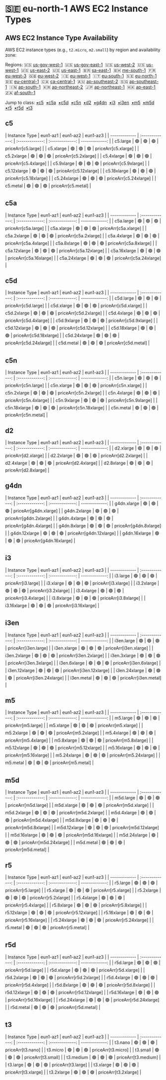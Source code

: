 # :sweden: eu-north-1 AWS EC2 Instance Types

## AWS EC2 Instance Type Availability
AWS EC2 instance types (e.g., `t2.micro`, `m2.small`) by region and availability zone:


Regions: :us: [us-gov-west-1](us-gov-west-1.md)&nbsp;  :us: [us-gov-east-1](us-gov-east-1.md)&nbsp;  :us: [us-west-2](us-west-2.md)&nbsp;  :us: [us-west-1](us-west-1.md)&nbsp;  :us: [us-east-2](us-east-2.md)&nbsp;  :us: [us-east-1](us-east-1.md)&nbsp;  :brazil: [sa-east-1](sa-east-1.md)&nbsp;  :bahrain: [me-south-1](me-south-1.md)&nbsp;  :fr: [eu-west-3](eu-west-3.md)&nbsp;  :uk: [eu-west-2](eu-west-2.md)&nbsp;  :ireland: [eu-west-1](eu-west-1.md)&nbsp;  :it: [eu-south-1](eu-south-1.md)&nbsp;  :sweden: [eu-north-1](eu-north-1.md)&nbsp;  :de: [eu-central-1](eu-central-1.md)&nbsp;  :canada: [ca-central-1](ca-central-1.md)&nbsp;  :australia: [ap-southeast-2](ap-southeast-2.md)&nbsp;  :singapore: [ap-southeast-1](ap-southeast-1.md)&nbsp;  :india: [ap-south-1](ap-south-1.md)&nbsp;  :kr: [ap-northeast-2](ap-northeast-2.md)&nbsp;  :jp: [ap-northeast-1](ap-northeast-1.md)&nbsp;  :hong_kong: [ap-east-1](ap-east-1.md)&nbsp;  :south_africa: [af-south-1](af-south-1.md)&nbsp;  

Jump to class: [:black_small_square:c5](#c5)&nbsp; [:black_small_square:c5a](#c5a)&nbsp; [:black_small_square:c5d](#c5d)&nbsp; [:black_small_square:c5n](#c5n)&nbsp; [:black_small_square:d2](#d2)&nbsp; [:black_small_square:g4dn](#g4dn)&nbsp; [:black_small_square:i3](#i3)&nbsp; [:black_small_square:i3en](#i3en)&nbsp; [:black_small_square:m5](#m5)&nbsp; [:black_small_square:m5d](#m5d)&nbsp; [:black_small_square:r5](#r5)&nbsp; [:black_small_square:r5d](#r5d)&nbsp; [:black_small_square:t3](#t3)&nbsp; 

## c5

| Instance Type | eun1-az1 | eun1-az2 | eun1-az3 |
| ------------- | :-------------: | :-------------: | :-------------: | -------------: |
| c5.large | :green_circle: | :green_circle: | :green_circle: | priceArr[c5.large] |
| c5.xlarge | :green_circle: | :green_circle: | :green_circle: | priceArr[c5.xlarge] |
| c5.2xlarge | :green_circle: | :green_circle: | :green_circle: | priceArr[c5.2xlarge] |
| c5.4xlarge | :green_circle: | :green_circle: | :green_circle: | priceArr[c5.4xlarge] |
| c5.9xlarge | :green_circle: | :green_circle: | :green_circle: | priceArr[c5.9xlarge] |
| c5.12xlarge | :green_circle: | :green_circle: | :green_circle: | priceArr[c5.12xlarge] |
| c5.18xlarge | :green_circle: | :green_circle: | :green_circle: | priceArr[c5.18xlarge] |
| c5.24xlarge | :green_circle: | :green_circle: | :green_circle: | priceArr[c5.24xlarge] |
| c5.metal | :green_circle: | :green_circle: | :green_circle: | priceArr[c5.metal] |
## c5a

| Instance Type | eun1-az1 | eun1-az2 | eun1-az3 |
| ------------- | :-------------: | :-------------: | :-------------: | -------------: |
| c5a.large | :green_circle: | :green_circle: | :green_circle: | priceArr[c5a.large] |
| c5a.xlarge | :green_circle: | :green_circle: | :green_circle: | priceArr[c5a.xlarge] |
| c5a.2xlarge | :green_circle: | :green_circle: | :green_circle: | priceArr[c5a.2xlarge] |
| c5a.4xlarge | :green_circle: | :green_circle: | :green_circle: | priceArr[c5a.4xlarge] |
| c5a.8xlarge | :green_circle: | :green_circle: | :green_circle: | priceArr[c5a.8xlarge] |
| c5a.12xlarge | :green_circle: | :green_circle: | :green_circle: | priceArr[c5a.12xlarge] |
| c5a.16xlarge | :green_circle: | :green_circle: | :green_circle: | priceArr[c5a.16xlarge] |
| c5a.24xlarge | :green_circle: | :green_circle: | :green_circle: | priceArr[c5a.24xlarge] |
## c5d

| Instance Type | eun1-az1 | eun1-az2 | eun1-az3 |
| ------------- | :-------------: | :-------------: | :-------------: | -------------: |
| c5d.large | :green_circle: | :green_circle: | :green_circle: | priceArr[c5d.large] |
| c5d.xlarge | :green_circle: | :green_circle: | :green_circle: | priceArr[c5d.xlarge] |
| c5d.2xlarge | :green_circle: | :green_circle: | :green_circle: | priceArr[c5d.2xlarge] |
| c5d.4xlarge | :green_circle: | :green_circle: | :green_circle: | priceArr[c5d.4xlarge] |
| c5d.9xlarge | :green_circle: | :green_circle: | :green_circle: | priceArr[c5d.9xlarge] |
| c5d.12xlarge | :green_circle: | :green_circle: | :green_circle: | priceArr[c5d.12xlarge] |
| c5d.18xlarge | :green_circle: | :green_circle: | :green_circle: | priceArr[c5d.18xlarge] |
| c5d.24xlarge | :green_circle: | :green_circle: | :green_circle: | priceArr[c5d.24xlarge] |
| c5d.metal | :green_circle: | :green_circle: | :green_circle: | priceArr[c5d.metal] |
## c5n

| Instance Type | eun1-az1 | eun1-az2 | eun1-az3 |
| ------------- | :-------------: | :-------------: | :-------------: | -------------: |
| c5n.large | :green_circle: | :green_circle: | :green_circle: | priceArr[c5n.large] |
| c5n.xlarge | :green_circle: | :green_circle: | :green_circle: | priceArr[c5n.xlarge] |
| c5n.2xlarge | :green_circle: | :green_circle: | :green_circle: | priceArr[c5n.2xlarge] |
| c5n.4xlarge | :green_circle: | :green_circle: | :green_circle: | priceArr[c5n.4xlarge] |
| c5n.9xlarge | :green_circle: | :green_circle: | :green_circle: | priceArr[c5n.9xlarge] |
| c5n.18xlarge | :green_circle: | :green_circle: | :green_circle: | priceArr[c5n.18xlarge] |
| c5n.metal | :green_circle: | :green_circle: | :green_circle: | priceArr[c5n.metal] |
## d2

| Instance Type | eun1-az1 | eun1-az2 | eun1-az3 |
| ------------- | :-------------: | :-------------: | :-------------: | -------------: |
| d2.xlarge | :green_circle: | :green_circle: | :green_circle: | priceArr[d2.xlarge] |
| d2.2xlarge | :green_circle: | :green_circle: | :green_circle: | priceArr[d2.2xlarge] |
| d2.4xlarge | :green_circle: | :green_circle: | :green_circle: | priceArr[d2.4xlarge] |
| d2.8xlarge | :green_circle: | :green_circle: | :green_circle: | priceArr[d2.8xlarge] |
## g4dn

| Instance Type | eun1-az1 | eun1-az2 | eun1-az3 |
| ------------- | :-------------: | :-------------: | :-------------: | -------------: |
| g4dn.xlarge | :green_circle: | :green_circle: | :green_circle: | priceArr[g4dn.xlarge] |
| g4dn.2xlarge | :green_circle: | :green_circle: | :green_circle: | priceArr[g4dn.2xlarge] |
| g4dn.4xlarge | :green_circle: | :green_circle: | :green_circle: | priceArr[g4dn.4xlarge] |
| g4dn.8xlarge | :green_circle: | :green_circle: | :green_circle: | priceArr[g4dn.8xlarge] |
| g4dn.12xlarge | :green_circle: | :green_circle: | :green_circle: | priceArr[g4dn.12xlarge] |
| g4dn.16xlarge | :green_circle: | :green_circle: | :green_circle: | priceArr[g4dn.16xlarge] |
## i3

| Instance Type | eun1-az1 | eun1-az2 | eun1-az3 |
| ------------- | :-------------: | :-------------: | :-------------: | -------------: |
| i3.large | :green_circle: | :green_circle: | :green_circle: | priceArr[i3.large] |
| i3.xlarge | :green_circle: | :green_circle: | :green_circle: | priceArr[i3.xlarge] |
| i3.2xlarge | :green_circle: | :green_circle: | :green_circle: | priceArr[i3.2xlarge] |
| i3.4xlarge | :green_circle: | :green_circle: | :green_circle: | priceArr[i3.4xlarge] |
| i3.8xlarge | :green_circle: | :green_circle: | :green_circle: | priceArr[i3.8xlarge] |
| i3.16xlarge | :green_circle: | :green_circle: | :green_circle: | priceArr[i3.16xlarge] |
## i3en

| Instance Type | eun1-az1 | eun1-az2 | eun1-az3 |
| ------------- | :-------------: | :-------------: | :-------------: | -------------: |
| i3en.large | :green_circle: | :green_circle: | :green_circle: | priceArr[i3en.large] |
| i3en.xlarge | :green_circle: | :green_circle: | :green_circle: | priceArr[i3en.xlarge] |
| i3en.2xlarge | :green_circle: | :green_circle: | :green_circle: | priceArr[i3en.2xlarge] |
| i3en.3xlarge | :green_circle: | :green_circle: | :green_circle: | priceArr[i3en.3xlarge] |
| i3en.6xlarge | :green_circle: | :green_circle: | :green_circle: | priceArr[i3en.6xlarge] |
| i3en.12xlarge | :green_circle: | :green_circle: | :green_circle: | priceArr[i3en.12xlarge] |
| i3en.24xlarge | :green_circle: | :green_circle: | :green_circle: | priceArr[i3en.24xlarge] |
| i3en.metal | :green_circle: | :green_circle: | :green_circle: | priceArr[i3en.metal] |
## m5

| Instance Type | eun1-az1 | eun1-az2 | eun1-az3 |
| ------------- | :-------------: | :-------------: | :-------------: | -------------: |
| m5.large | :green_circle: | :green_circle: | :green_circle: | priceArr[m5.large] |
| m5.xlarge | :green_circle: | :green_circle: | :green_circle: | priceArr[m5.xlarge] |
| m5.2xlarge | :green_circle: | :green_circle: | :green_circle: | priceArr[m5.2xlarge] |
| m5.4xlarge | :green_circle: | :green_circle: | :green_circle: | priceArr[m5.4xlarge] |
| m5.8xlarge | :green_circle: | :green_circle: | :green_circle: | priceArr[m5.8xlarge] |
| m5.12xlarge | :green_circle: | :green_circle: | :green_circle: | priceArr[m5.12xlarge] |
| m5.16xlarge | :green_circle: | :green_circle: | :green_circle: | priceArr[m5.16xlarge] |
| m5.24xlarge | :green_circle: | :green_circle: | :green_circle: | priceArr[m5.24xlarge] |
| m5.metal | :green_circle: | :green_circle: | :green_circle: | priceArr[m5.metal] |
## m5d

| Instance Type | eun1-az1 | eun1-az2 | eun1-az3 |
| ------------- | :-------------: | :-------------: | :-------------: | -------------: |
| m5d.large | :green_circle: | :green_circle: | :green_circle: | priceArr[m5d.large] |
| m5d.xlarge | :green_circle: | :green_circle: | :green_circle: | priceArr[m5d.xlarge] |
| m5d.2xlarge | :green_circle: | :green_circle: | :green_circle: | priceArr[m5d.2xlarge] |
| m5d.4xlarge | :green_circle: | :green_circle: | :green_circle: | priceArr[m5d.4xlarge] |
| m5d.8xlarge | :green_circle: | :green_circle: | :green_circle: | priceArr[m5d.8xlarge] |
| m5d.12xlarge | :green_circle: | :green_circle: | :green_circle: | priceArr[m5d.12xlarge] |
| m5d.16xlarge | :green_circle: | :green_circle: | :green_circle: | priceArr[m5d.16xlarge] |
| m5d.24xlarge | :green_circle: | :green_circle: | :green_circle: | priceArr[m5d.24xlarge] |
| m5d.metal | :green_circle: | :green_circle: | :green_circle: | priceArr[m5d.metal] |
## r5

| Instance Type | eun1-az1 | eun1-az2 | eun1-az3 |
| ------------- | :-------------: | :-------------: | :-------------: | -------------: |
| r5.large | :green_circle: | :green_circle: | :green_circle: | priceArr[r5.large] |
| r5.xlarge | :green_circle: | :green_circle: | :green_circle: | priceArr[r5.xlarge] |
| r5.2xlarge | :green_circle: | :green_circle: | :green_circle: | priceArr[r5.2xlarge] |
| r5.4xlarge | :green_circle: | :green_circle: | :green_circle: | priceArr[r5.4xlarge] |
| r5.8xlarge | :green_circle: | :green_circle: | :green_circle: | priceArr[r5.8xlarge] |
| r5.12xlarge | :green_circle: | :green_circle: | :green_circle: | priceArr[r5.12xlarge] |
| r5.16xlarge | :green_circle: | :green_circle: | :green_circle: | priceArr[r5.16xlarge] |
| r5.24xlarge | :green_circle: | :green_circle: | :green_circle: | priceArr[r5.24xlarge] |
| r5.metal | :green_circle: | :green_circle: | :green_circle: | priceArr[r5.metal] |
## r5d

| Instance Type | eun1-az1 | eun1-az2 | eun1-az3 |
| ------------- | :-------------: | :-------------: | :-------------: | -------------: |
| r5d.large | :green_circle: | :green_circle: | :green_circle: | priceArr[r5d.large] |
| r5d.xlarge | :green_circle: | :green_circle: | :green_circle: | priceArr[r5d.xlarge] |
| r5d.2xlarge | :green_circle: | :green_circle: | :green_circle: | priceArr[r5d.2xlarge] |
| r5d.4xlarge | :green_circle: | :green_circle: | :green_circle: | priceArr[r5d.4xlarge] |
| r5d.8xlarge | :green_circle: | :green_circle: | :green_circle: | priceArr[r5d.8xlarge] |
| r5d.12xlarge | :green_circle: | :green_circle: | :green_circle: | priceArr[r5d.12xlarge] |
| r5d.16xlarge | :green_circle: | :green_circle: | :green_circle: | priceArr[r5d.16xlarge] |
| r5d.24xlarge | :green_circle: | :green_circle: | :green_circle: | priceArr[r5d.24xlarge] |
| r5d.metal | :green_circle: | :green_circle: | :green_circle: | priceArr[r5d.metal] |
## t3

| Instance Type | eun1-az1 | eun1-az2 | eun1-az3 |
| ------------- | :-------------: | :-------------: | :-------------: | -------------: |
| t3.nano | :green_circle: | :green_circle: | :green_circle: | priceArr[t3.nano] |
| t3.micro | :green_circle: | :green_circle: | :green_circle: | priceArr[t3.micro] |
| t3.small | :green_circle: | :green_circle: | :green_circle: | priceArr[t3.small] |
| t3.medium | :green_circle: | :green_circle: | :green_circle: | priceArr[t3.medium] |
| t3.large | :green_circle: | :green_circle: | :green_circle: | priceArr[t3.large] |
| t3.xlarge | :green_circle: | :green_circle: | :green_circle: | priceArr[t3.xlarge] |
| t3.2xlarge | :green_circle: | :green_circle: | :green_circle: | priceArr[t3.2xlarge] |



